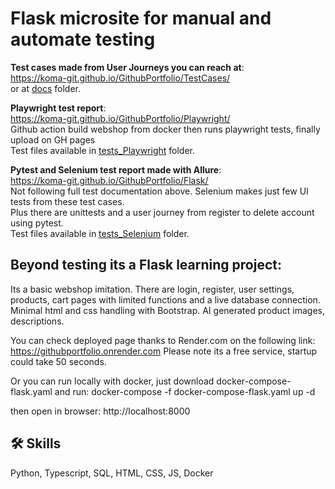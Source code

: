 
# Flask microsite for manual and automate testing

**Test cases made from User Journeys you can reach at**: <br>
https://koma-git.github.io/GithubPortfolio/TestCases/ <br>
or at [docs](/Flask/tests_Playwright/tests/docs/) folder.

**Playwright test report**: <br>
https://koma-git.github.io/GithubPortfolio/Playwright/ <br>
Github action build webshop from docker then runs playwright tests, finally upload on GH pages <br>
Test files available in [tests_Playwright](/Flask/tests_Playwright/tests/) folder.

**Pytest and Selenium test report made with Allure**: <br>
https://koma-git.github.io/GithubPortfolio/Flask/ <br>
Not following full test documentation above. Selenium makes just few UI tests from these test cases. <br>
Plus there are unittests and a user journey from register to delete account using pytest. <br>
Test files available in [tests_Selenium](/Flask/tests_Selenium/) folder. <br>

## Beyond testing its a Flask learning project:

Its a basic webshop imitation. There are login, register, user settings, products, cart pages with limited functions and a live database connection. Minimal html and css handling with Bootstrap. AI generated product images, descriptions.

You can check deployed page thanks to Render.com on the following link:
https://githubportfolio.onrender.com
Please note its a free service, startup could take 50 seconds.

Or you can run locally with docker, just download docker-compose-flask.yaml and run:
    docker-compose -f docker-compose-flask.yaml up -d

then open in browser:
    http://localhost:8000

## 🛠 Skills
Python, Typescript, SQL, HTML, CSS, JS, Docker
